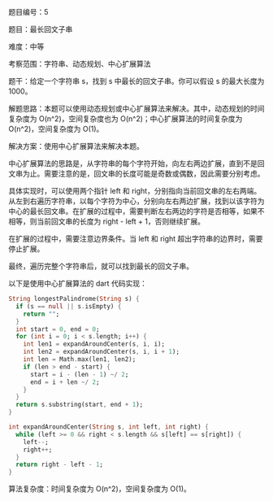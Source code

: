 题目编号：5

题目：最长回文子串

难度：中等

考察范围：字符串、动态规划、中心扩展算法

题干：给定一个字符串 s，找到 s 中最长的回文子串。你可以假设 s 的最大长度为 1000。

解题思路：本题可以使用动态规划或中心扩展算法来解决。其中，动态规划的时间复杂度为 O(n^2)，空间复杂度也为 O(n^2)；中心扩展算法的时间复杂度为 O(n^2)，空间复杂度为 O(1)。

解决方案：使用中心扩展算法来解决本题。

中心扩展算法的思路是，从字符串的每个字符开始，向左右两边扩展，直到不是回文串为止。需要注意的是，回文串的长度可能是奇数或偶数，因此需要分别考虑。

具体实现时，可以使用两个指针 left 和 right，分别指向当前回文串的左右两端。从左到右遍历字符串，以每个字符为中心，分别向左右两边扩展，找到以该字符为中心的最长回文串。在扩展的过程中，需要判断左右两边的字符是否相等，如果不相等，则当前回文串的长度为 right - left + 1，否则继续扩展。

在扩展的过程中，需要注意边界条件。当 left 和 right 超出字符串的边界时，需要停止扩展。

最终，遍历完整个字符串后，就可以找到最长的回文子串。

以下是使用中心扩展算法的 dart 代码实现：

```dart
String longestPalindrome(String s) {
  if (s == null || s.isEmpty) {
    return "";
  }
  int start = 0, end = 0;
  for (int i = 0; i < s.length; i++) {
    int len1 = expandAroundCenter(s, i, i);
    int len2 = expandAroundCenter(s, i, i + 1);
    int len = Math.max(len1, len2);
    if (len > end - start) {
      start = i - (len - 1) ~/ 2;
      end = i + len ~/ 2;
    }
  }
  return s.substring(start, end + 1);
}

int expandAroundCenter(String s, int left, int right) {
  while (left >= 0 && right < s.length && s[left] == s[right]) {
    left--;
    right++;
  }
  return right - left - 1;
}
```

算法复杂度：时间复杂度为 O(n^2)，空间复杂度为 O(1)。